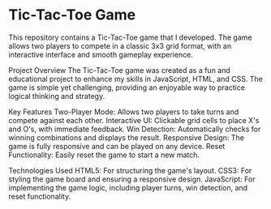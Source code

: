 # Tic-Tac-Toe Game
This repository contains a Tic-Tac-Toe game that I developed. The game allows two players to compete in a classic 3x3 grid format, with an interactive interface and smooth gameplay experience.

Project Overview
The Tic-Tac-Toe game was created as a fun and educational project to enhance my skills in JavaScript, HTML, and CSS. The game is simple yet challenging, providing an enjoyable way to practice logical thinking and strategy.

Key Features
Two-Player Mode: Allows two players to take turns and compete against each other.
Interactive UI: Clickable grid cells to place X's and O's, with immediate feedback.
Win Detection: Automatically checks for winning combinations and displays the result.
Responsive Design: The game is fully responsive and can be played on any device.
Reset Functionality: Easily reset the game to start a new match.

Technologies Used
HTML5: For structuring the game's layout.
CSS3: For styling the game board and ensuring a responsive design.
JavaScript: For implementing the game logic, including player turns, win detection, and reset functionality.
